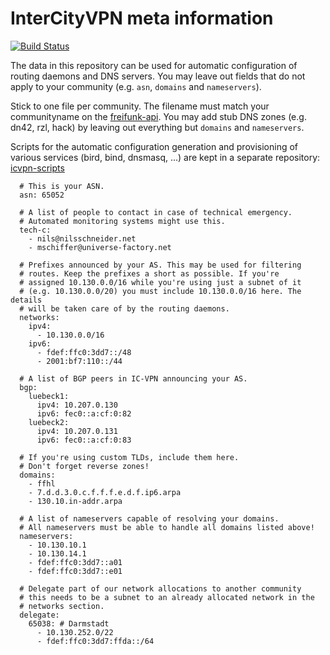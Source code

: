 # InterCityVPN meta information
[![Build Status](https://travis-ci.org/freifunk/icvpn-meta.svg?branch=master)](https://travis-ci.org/freifunk/icvpn-meta)

The data in this repository can be used for automatic configuration of
routing daemons and DNS servers.  You may leave out fields that do not
apply to your community (e.g. `asn`, `domains` and `nameservers`).

Stick to one file per community. The filename must match your communityname
on the [freifunk-api](https://github.com/freifunk/api.freifunk.net).
You may add stub DNS zones (e.g. dn42, rzl, hack) by leaving out
everything but `domains` and `nameservers`.

Scripts for the automatic configuration generation and provisioning of various services (bird, bind, dnsmasq,
...) are kept in a separate repository: [icvpn-scripts](https://github.com/freifunk/icvpn-scripts)

```
  # This is your ASN.
  asn: 65052

  # A list of people to contact in case of technical emergency.
  # Automated monitoring systems might use this.
  tech-c:
    - nils@nilsschneider.net
    - mschiffer@universe-factory.net
  
  # Prefixes announced by your AS. This may be used for filtering
  # routes. Keep the prefixes a short as possible. If you're
  # assigned 10.130.0.0/16 while you're using just a subnet of it
  # (e.g. 10.130.0.0/20) you must include 10.130.0.0/16 here. The details
  # will be taken care of by the routing daemons.
  networks:
    ipv4:
      - 10.130.0.0/16
    ipv6:
      - fdef:ffc0:3dd7::/48
      - 2001:bf7:110::/44

  # A list of BGP peers in IC-VPN announcing your AS.
  bgp:
    luebeck1:
      ipv4: 10.207.0.130
      ipv6: fec0::a:cf:0:82
    luebeck2:
      ipv4: 10.207.0.131
      ipv6: fec0::a:cf:0:83

  # If you're using custom TLDs, include them here.
  # Don't forget reverse zones!
  domains:
    - ffhl
    - 7.d.d.3.0.c.f.f.f.e.d.f.ip6.arpa
    - 130.10.in-addr.arpa

  # A list of nameservers capable of resolving your domains. 
  # All nameservers must be able to handle all domains listed above!
  nameservers:
    - 10.130.10.1
    - 10.130.14.1
    - fdef:ffc0:3dd7::a01
    - fdef:ffc0:3dd7::e01

  # Delegate part of our network allocations to another community
  # this needs to be a subnet to an already allocated network in the
  # networks section.
  delegate:
    65038: # Darmstadt
      - 10.130.252.0/22
      - fdef:ffc0:3dd7:ffda::/64
```
